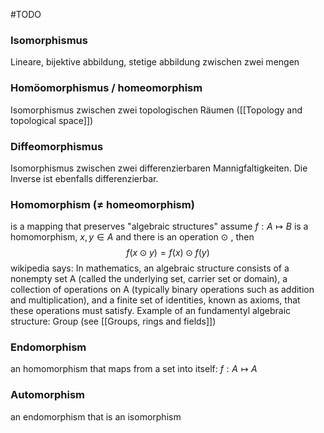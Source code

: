 
#TODO 


### Isomorphismus
Lineare, bijektive abbildung, stetige abbildung zwischen zwei mengen


### Homöomorphismus / homeomorphism
Isomorphismus zwischen zwei topologischen Räumen ([[Topology and topological space]]) 


### Diffeomorphismus
Isomorphismus zwischen zwei differenzierbaren Mannigfaltigkeiten. Die Inverse ist ebenfalls differenzierbar.


### Homomorphism ($\neq$ homeomorphism)
is a mapping that preserves "algebraic structures"
assume $f:A \mapsto B$ is a homomorphism, $x,y \in A$ and there is an operation $\odot$ , then 
$$f(x\odot y) = f(x) \odot f(y) $$
wikipedia says: In mathematics, an algebraic structure consists of a nonempty set A (called the underlying set, carrier set or domain), a collection of operations on A (typically binary operations such as addition and multiplication), and a finite set of identities, known as axioms, that these operations must satisfy.
Example of an fundamentyl algebraic structure: Group (see [[Groups, rings and fields]])


### Endomorphism
an homomorphism that maps from a set into itself: $f:A\mapsto A$


### Automorphism
an endomorphism that is an isomorphism
